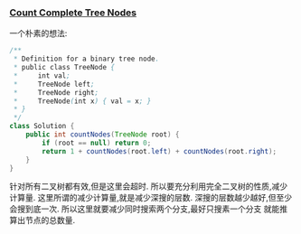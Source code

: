 ### [Count Complete Tree Nodes](https://leetcode.com/problems/count-complete-tree-nodes/description/)

一个朴素的想法:

```Java
/**
 * Definition for a binary tree node.
 * public class TreeNode {
 *     int val;
 *     TreeNode left;
 *     TreeNode right;
 *     TreeNode(int x) { val = x; }
 * }
 */
class Solution {
    public int countNodes(TreeNode root) {
        if (root == null) return 0;
        return 1 + countNodes(root.left) + countNodes(root.right);
    }
}
```

针对所有二叉树都有效,但是这里会超时.
所以要充分利用完全二叉树的性质,减少计算量.
这里所谓的减少计算量,就是减少深搜的层数.
深搜的层数越少越好,但至少会搜到底一次.
所以这里就要减少同时搜索两个分支,最好只搜素一个分支
就能推算出节点的总数量.